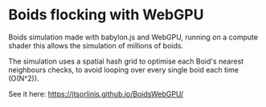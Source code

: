 # Boids flocking with WebGPU

Boids simulation made with babylon.js and WebGPU, running on a compute shader this allows the simulation of millions of boids.

The simulation uses a spatial hash grid to optimise each Boid's nearest neighbours checks, to avoid looping over every single boid each time (O(N^2)).

See it here: https://jtsorlinis.github.io/BoidsWebGPU/
